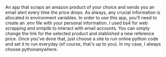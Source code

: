 An app that scraps an amazon product of your choice and sends you an email alert every time the price drops. As always, any crucial information is allocated in environment variables. In order to use this app, you'll need to create an .env file with your personal information.
I used bs4 for web scrapping and smtplib to interact with email accounts.
You can simply change the link for the selected product and stablished a new reference price. Once you've done that, just choose a site to run online python code and set it to run everyday (of course, that's up to you). In my case, I always choose pythonanywhere.
